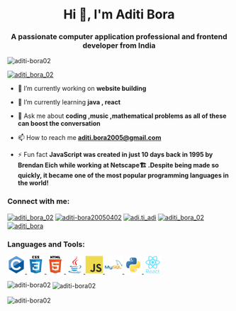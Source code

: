 <h1 align="center">Hi 👋, I'm Aditi Bora</h1>
<h3 align="center">A passionate computer application professional and frontend developer from India</h3>

<p align="left"> <img src="https://komarev.com/ghpvc/?username=aditi-bora02&label=Profile%20views&color=0e75b6&style=flat" alt="aditi-bora02" /> </p>

<p align="left"> <a href="https://twitter.com/aditi_bora_02" target="blank"><img src="https://img.shields.io/twitter/follow/aditi_bora_02?logo=twitter&style=for-the-badge" alt="aditi_bora_02" /></a> </p>

- 🔭 I’m currently working on **website building**

- 🌱 I’m currently learning **java , react**

- 💬 Ask me about **coding ,music ,mathematical problems as all of these can boost the conversation**

- 📫 How to reach me **aditi.bora2005@gmail.com**

- ⚡ Fun fact **JavaScript was created in just 10 days back in 1995 by Brendan Eich while working at Netscape🏗️ .Despite being made so quickly, it became one of the most popular programming languages in the world!**

<h3 align="left">Connect with me:</h3>
<p align="left">
<a href="https://twitter.com/aditi_bora_02" target="blank"><img align="center" src="https://raw.githubusercontent.com/rahuldkjain/github-profile-readme-generator/master/src/images/icons/Social/twitter.svg" alt="aditi_bora_02" height="30" width="40" /></a>
<a href="https://linkedin.com/in/aditi-bora20050402" target="blank"><img align="center" src="https://raw.githubusercontent.com/rahuldkjain/github-profile-readme-generator/master/src/images/icons/Social/linked-in-alt.svg" alt="aditi-bora20050402" height="30" width="40" /></a>
<a href="https://instagram.com/adi.ti_adi" target="blank"><img align="center" src="https://raw.githubusercontent.com/rahuldkjain/github-profile-readme-generator/master/src/images/icons/Social/instagram.svg" alt="adi.ti_adi" height="30" width="40" /></a>
<a href="https://www.codechef.com/users/aditi_bora_02" target="blank"><img align="center" src="https://cdn.jsdelivr.net/npm/simple-icons@3.1.0/icons/codechef.svg" alt="aditi_bora_02" height="30" width="40" /></a>
<a href="https://www.leetcode.com/aditi_bora" target="blank"><img align="center" src="https://raw.githubusercontent.com/rahuldkjain/github-profile-readme-generator/master/src/images/icons/Social/leet-code.svg" alt="aditi_bora" height="30" width="40" /></a>
</p>

<h3 align="left">Languages and Tools:</h3>
<p align="left"> <a href="https://www.cprogramming.com/" target="_blank" rel="noreferrer"> <img src="https://raw.githubusercontent.com/devicons/devicon/master/icons/c/c-original.svg" alt="c" width="40" height="40"/> </a> <a href="https://www.w3schools.com/css/" target="_blank" rel="noreferrer"> <img src="https://raw.githubusercontent.com/devicons/devicon/master/icons/css3/css3-original-wordmark.svg" alt="css3" width="40" height="40"/> </a> <a href="https://www.w3.org/html/" target="_blank" rel="noreferrer"> <img src="https://raw.githubusercontent.com/devicons/devicon/master/icons/html5/html5-original-wordmark.svg" alt="html5" width="40" height="40"/> </a> <a href="https://www.java.com" target="_blank" rel="noreferrer"> <img src="https://raw.githubusercontent.com/devicons/devicon/master/icons/java/java-original.svg" alt="java" width="40" height="40"/> </a> <a href="https://developer.mozilla.org/en-US/docs/Web/JavaScript" target="_blank" rel="noreferrer"> <img src="https://raw.githubusercontent.com/devicons/devicon/master/icons/javascript/javascript-original.svg" alt="javascript" width="40" height="40"/> </a> <a href="https://www.mysql.com/" target="_blank" rel="noreferrer"> <img src="https://raw.githubusercontent.com/devicons/devicon/master/icons/mysql/mysql-original-wordmark.svg" alt="mysql" width="40" height="40"/> </a> <a href="https://www.python.org" target="_blank" rel="noreferrer"> <img src="https://raw.githubusercontent.com/devicons/devicon/master/icons/python/python-original.svg" alt="python" width="40" height="40"/> </a> <a href="https://reactjs.org/" target="_blank" rel="noreferrer"> <img src="https://raw.githubusercontent.com/devicons/devicon/master/icons/react/react-original-wordmark.svg" alt="react" width="40" height="40"/> </a> </p>

<p><img align="left" src="https://github-readme-stats.vercel.app/api/top-langs?username=aditi-bora02&show_icons=true&locale=en&layout=compact" alt="aditi-bora02" /></p>

<p>&nbsp;<img align="center" src="https://github-readme-stats.vercel.app/api?username=aditi-bora02&show_icons=true&locale=en" alt="aditi-bora02" /></p>

<p><img align="center" src="https://github-readme-streak-stats.herokuapp.com/?user=aditi-bora02&" alt="aditi-bora02" /></p>
